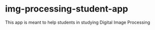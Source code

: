 # img-processing-student-app
This app is meant to help students in studying Digital Image Processing 
